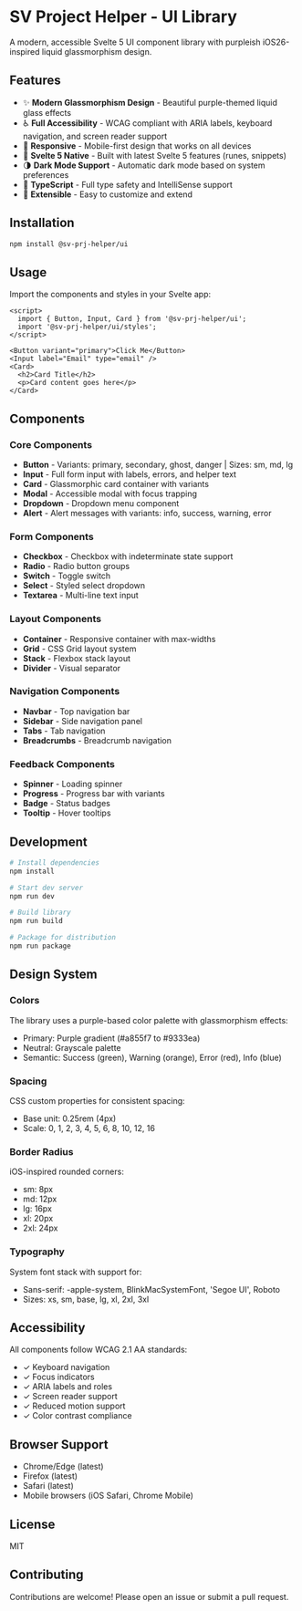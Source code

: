 # SV Project Helper - UI Library

A modern, accessible Svelte 5 UI component library with purpleish iOS26-inspired liquid glassmorphism design.

## Features

- ✨ **Modern Glassmorphism Design** - Beautiful purple-themed liquid glass effects
- ♿ **Full Accessibility** - WCAG compliant with ARIA labels, keyboard navigation, and screen reader support
- 📱 **Responsive** - Mobile-first design that works on all devices
- 🎨 **Svelte 5 Native** - Built with latest Svelte 5 features (runes, snippets)
- 🌗 **Dark Mode Support** - Automatic dark mode based on system preferences
- 🎯 **TypeScript** - Full type safety and IntelliSense support
- 🔧 **Extensible** - Easy to customize and extend

## Installation

```bash
npm install @sv-prj-helper/ui
```

## Usage

Import the components and styles in your Svelte app:

```svelte
<script>
  import { Button, Input, Card } from '@sv-prj-helper/ui';
  import '@sv-prj-helper/ui/styles';
</script>

<Button variant="primary">Click Me</Button>
<Input label="Email" type="email" />
<Card>
  <h2>Card Title</h2>
  <p>Card content goes here</p>
</Card>
```

## Components

### Core Components
- **Button** - Variants: primary, secondary, ghost, danger | Sizes: sm, md, lg
- **Input** - Full form input with labels, errors, and helper text
- **Card** - Glassmorphic card container with variants
- **Modal** - Accessible modal with focus trapping
- **Dropdown** - Dropdown menu component
- **Alert** - Alert messages with variants: info, success, warning, error

### Form Components
- **Checkbox** - Checkbox with indeterminate state support
- **Radio** - Radio button groups
- **Switch** - Toggle switch
- **Select** - Styled select dropdown
- **Textarea** - Multi-line text input

### Layout Components
- **Container** - Responsive container with max-widths
- **Grid** - CSS Grid layout system
- **Stack** - Flexbox stack layout
- **Divider** - Visual separator

### Navigation Components
- **Navbar** - Top navigation bar
- **Sidebar** - Side navigation panel
- **Tabs** - Tab navigation
- **Breadcrumbs** - Breadcrumb navigation

### Feedback Components
- **Spinner** - Loading spinner
- **Progress** - Progress bar with variants
- **Badge** - Status badges
- **Tooltip** - Hover tooltips

## Development

```bash
# Install dependencies
npm install

# Start dev server
npm run dev

# Build library
npm run build

# Package for distribution
npm run package
```

## Design System

### Colors
The library uses a purple-based color palette with glassmorphism effects:
- Primary: Purple gradient (#a855f7 to #9333ea)
- Neutral: Grayscale palette
- Semantic: Success (green), Warning (orange), Error (red), Info (blue)

### Spacing
CSS custom properties for consistent spacing:
- Base unit: 0.25rem (4px)
- Scale: 0, 1, 2, 3, 4, 5, 6, 8, 10, 12, 16

### Border Radius
iOS-inspired rounded corners:
- sm: 8px
- md: 12px
- lg: 16px
- xl: 20px
- 2xl: 24px

### Typography
System font stack with support for:
- Sans-serif: -apple-system, BlinkMacSystemFont, 'Segoe UI', Roboto
- Sizes: xs, sm, base, lg, xl, 2xl, 3xl

## Accessibility

All components follow WCAG 2.1 AA standards:
- ✓ Keyboard navigation
- ✓ Focus indicators
- ✓ ARIA labels and roles
- ✓ Screen reader support
- ✓ Reduced motion support
- ✓ Color contrast compliance

## Browser Support

- Chrome/Edge (latest)
- Firefox (latest)
- Safari (latest)
- Mobile browsers (iOS Safari, Chrome Mobile)

## License

MIT

## Contributing

Contributions are welcome! Please open an issue or submit a pull request.
